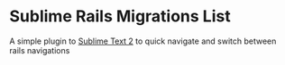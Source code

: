 # Sublime Rails Migrations List

A simple plugin to [Sublime Text 2](http://sublimetext.com/2) to quick navigate and switch between rails navigations

